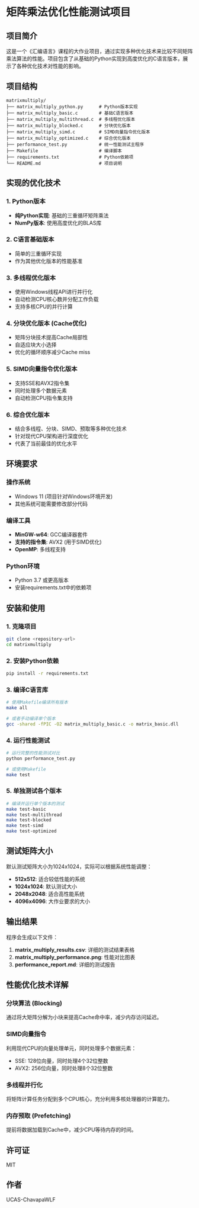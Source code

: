 # 矩阵乘法优化性能测试项目

## 项目简介

这是一个《汇编语言》课程的大作业项目，通过实现多种优化技术来比较不同矩阵乘法算法的性能。项目包含了从基础的Python实现到高度优化的C语言版本，展示了各种优化技术对性能的影响。

## 项目结构

```
matrixmultiply/
├── matrix_multiply_python.py      # Python版本实现
├── matrix_multiply_basic.c        # 基础C语言版本
├── matrix_multiply_multithread.c  # 多线程优化版本
├── matrix_multiply_blocked.c      # 分块优化版本
├── matrix_multiply_simd.c         # SIMD向量指令优化版本
├── matrix_multiply_optimized.c    # 综合优化版本
├── performance_test.py            # 统一性能测试主程序
├── Makefile                       # 编译脚本
├── requirements.txt               # Python依赖项
└── README.md                      # 项目说明
```

## 实现的优化技术

### 1. Python版本
- **纯Python实现**: 基础的三重循环矩阵乘法
- **NumPy版本**: 使用高度优化的BLAS库

### 2. C语言基础版本
- 简单的三重循环实现
- 作为其他优化版本的性能基准

### 3. 多线程优化版本
- 使用Windows线程API进行并行化
- 自动检测CPU核心数并分配工作负载
- 支持多核CPU的并行计算

### 4. 分块优化版本 (Cache优化)
- 矩阵分块技术提高Cache局部性
- 自适应块大小选择
- 优化的循环顺序减少Cache miss

### 5. SIMD向量指令优化版本
- 支持SSE和AVX2指令集
- 同时处理多个数据元素
- 自动检测CPU指令集支持

### 6. 综合优化版本
- 结合多线程、分块、SIMD、预取等多种优化技术
- 针对现代CPU架构进行深度优化
- 代表了当前最佳的优化水平

## 环境要求

### 操作系统
- Windows 11 (项目针对Windows环境开发)
- 其他系统可能需要修改部分代码

### 编译工具
- **MinGW-w64**: GCC编译器套件
- **支持的指令集**: AVX2 (用于SIMD优化)
- **OpenMP**: 多线程支持

### Python环境
- Python 3.7 或更高版本
- 安装requirements.txt中的依赖项

## 安装和使用

### 1. 克隆项目
```bash
git clone <repository-url>
cd matrixmultiply
```

### 2. 安装Python依赖
```bash
pip install -r requirements.txt
```

### 3. 编译C语言库
```bash
# 使用Makefile编译所有版本
make all

# 或者手动编译单个版本
gcc -shared -fPIC -O2 matrix_multiply_basic.c -o matrix_basic.dll
```

### 4. 运行性能测试
```bash
# 运行完整的性能测试对比
python performance_test.py

# 或使用Makefile
make test
```

### 5. 单独测试各个版本
```bash
# 编译并运行单个版本的测试
make test-basic
make test-multithread
make test-blocked
make test-simd
make test-optimized
```

## 测试矩阵大小

默认测试矩阵大小为1024x1024，实际可以根据系统性能调整：

- **512x512**: 适合较低性能的系统
- **1024x1024**: 默认测试大小
- **2048x2048**: 适合高性能系统
- **4096x4096**: 大作业要求的大小

## 输出结果

程序会生成以下文件：

1. **matrix_multiply_results.csv**: 详细的测试结果表格
2. **matrix_multiply_performance.png**: 性能对比图表
3. **performance_report.md**: 详细的测试报告

## 性能优化技术详解

### 分块算法 (Blocking)
通过将大矩阵分解为小块来提高Cache命中率，减少内存访问延迟。

### SIMD向量指令
利用现代CPU的向量处理单元，同时处理多个数据元素：
- SSE: 128位向量，同时处理4个32位整数
- AVX2: 256位向量，同时处理8个32位整数

### 多线程并行化
将矩阵计算任务分配到多个CPU核心，充分利用多核处理器的计算能力。

### 内存预取 (Prefetching)
提前将数据加载到Cache中，减少CPU等待内存的时间。

## 许可证

MIT

## 作者

UCAS-ChavapaWLF